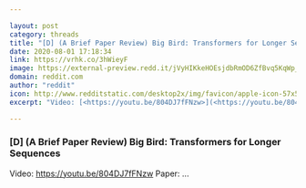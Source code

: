 ```yaml
---

layout: post
category: threads
title: "[D] (A Brief Paper Review) Big Bird: Transformers for Longer Sequences"
date: 2020-08-01 17:18:34
link: https://vrhk.co/3hWieyF
image: https://external-preview.redd.it/jVyHIKkeHOEsjdbRmOD6ZfBvq5KqWp_C30Kghvcv2AM.jpg?width=480&height=251.308900524&auto=webp&crop=480:251.308900524,smart&s=4e047680b46ed8fc5a14579dc4e27b379765f1af
domain: reddit.com
author: "reddit"
icon: http://www.redditstatic.com/desktop2x/img/favicon/apple-icon-57x57.png
excerpt: "Video: [<https://youtu.be/804DJ7fFNzw>](<https://youtu.be/804DJ7fFNzw>) Paper: ..."

---
```


### [D] (A Brief Paper Review) Big Bird: Transformers for Longer Sequences

Video: [<https://youtu.be/804DJ7fFNzw>](<https://youtu.be/804DJ7fFNzw>) Paper: ...